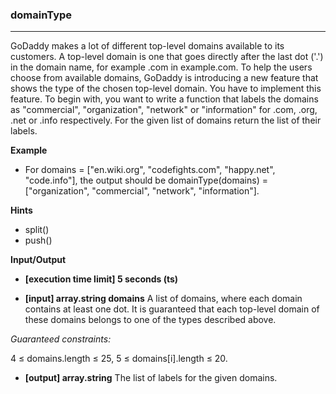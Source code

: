 ### domainType
---
GoDaddy makes a lot of different top-level domains available to its customers. A top-level domain is one that goes directly after the last dot ('.') in the domain name, for example .com in example.com. To help the users choose from available domains, GoDaddy is introducing a new feature that shows the type of the chosen top-level domain. You have to implement this feature.
To begin with, you want to write a function that labels the domains as "commercial", "organization", "network" or "information" for .com, .org, .net or .info respectively.
For the given list of domains return the list of their labels.

**Example**

- For domains = ["en.wiki.org", "codefights.com", "happy.net", "code.info"], the output should be
domainType(domains) = ["organization", "commercial", "network", "information"].

**Hints**
-   split()
-   push()

**Input/Output**

- **[execution time limit] 5 seconds (ts)**

- **[input] array.string domains**
    A list of domains, where each domain contains at least one dot. It is guaranteed that each top-level domain of these domains belongs to one of the types described above.

*Guaranteed constraints:*

4 ≤ domains.length ≤ 25,
5 ≤ domains[i].length ≤ 20.

- **[output] array.string**
    The list of labels for the given domains.